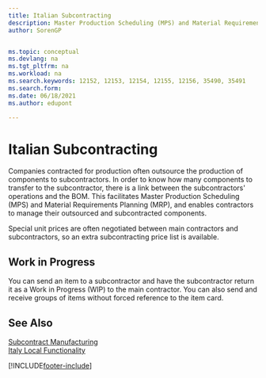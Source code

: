 ```yaml
---
title: Italian Subcontracting
description: Master Production Scheduling (MPS) and Material Requirements Planning (MRP)enable contractors to manage their outsourced and subcontracted components.
author: SorenGP


ms.topic: conceptual
ms.devlang: na
ms.tgt_pltfrm: na
ms.workload: na
ms.search.keywords: 12152, 12153, 12154, 12155, 12156, 35490, 35491
ms.search.form: 
ms.date: 06/18/2021
ms.author: edupont

---
```

# Italian Subcontracting
Companies contracted for production often outsource the production of components to subcontractors. In order to know how many components to transfer to the subcontractor, there is a link between the subcontractors' operations and the BOM. This facilitates Master Production Scheduling (MPS) and Material Requirements Planning (MRP), and enables contractors to manage their outsourced and subcontracted components.  

Special unit prices are often negotiated between main contractors and subcontractors, so an extra subcontracting price list is available.  

## Work in Progress  
You can send an item to a subcontractor and have the subcontractor return it as a Work in Progress (WIP) to the main contractor. You can also send and receive groups of items without forced reference to the item card.  

## See Also  
 [Subcontract Manufacturing](../../production-how-to-subcontract-manufacturing.md)   
 [Italy Local Functionality](italy-local-functionality.md)


[!INCLUDE[footer-include](../../includes/footer-banner.md)]